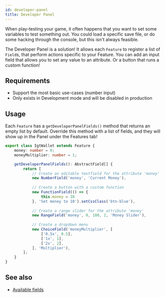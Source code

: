 ```yaml
---
id: developer-panel
title: Developer Panel
---
```


When play-testing your game, it often happens that you want to set some variables to test something out.
You could load a specific save file, or do some hacking through the console, but this isn't always feasible.

The Developer Panel is a solution! It allows each `Feature` to register a list of `Field`s, that perform actions specific to your Feature.
You can add an input field that allows you to set any value to an attribute. Or a button that runs a custom function!


## Requirements
- Support the most basic use-cases (number input)
- Only exists in Development mode and will be disabled in production


## Usage
Each `Feature` has a `getDeveloperPanelFields()` method that returns an empty list by default.
Override this method with a list of fields, and they will show up in the Panel under the Features tab!

```ts
export class IgtWallet extends Feature {
    money: number = 0;
    moneyMultiplier: number = 1;

    getDeveloperPanelFields(): AbstractField[] {
        return [
            // Create an editable textfield for the attribute 'money'
            new NumberField('money', 'Current Money'),
            
            // Create a button with a custom function
            new FunctionField(() => {
                this.money = 10
            }, 'Set money to 10').setCssClass('btn-blue'),
            
            // Create a range slider for the attribute 'money'
            new RangeField('money', 0, 100, 2, 'Money Slider'),
            
            // Create a dropdown menu
            new ChoiceField('moneyMultiplier', [
                ['0.5x', 0.5],
                ['1x', 1],
                ['2x', 2],
            ], 'Multiplier'),
        ];
    }
}
```

## See also 
- [Available fields](https://github.com/123ishaTest/igt-library/blob/master/src/ig-template/developer-panel/fields/)
